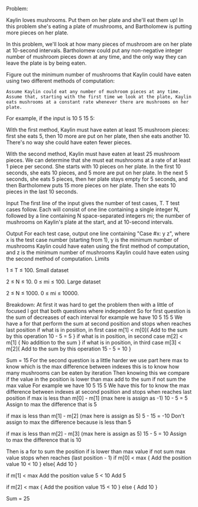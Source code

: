 Problem:

Kaylin loves mushrooms. Put them on her plate and she'll eat them up! In this problem she's eating a plate of mushrooms, and Bartholomew is putting more pieces on her plate.

In this problem, we'll look at how many pieces of mushroom are on her plate at 10-second intervals. Bartholomew could put any non-negative integer number of mushroom pieces down at any time, and the only way they can leave the plate is by being eaten.

Figure out the minimum number of mushrooms that Kaylin could have eaten using two different methods of computation:

    Assume Kaylin could eat any number of mushroom pieces at any time.
    Assume that, starting with the first time we look at the plate, Kaylin eats mushrooms at a constant rate whenever there are mushrooms on her plate.

For example, if the input is 10 5 15 5:

With the first method, Kaylin must have eaten at least 15 mushroom pieces: first she eats 5, then 10 more are put on her plate, then she eats another 10. There's no way she could have eaten fewer pieces.

With the second method, Kaylin must have eaten at least 25 mushroom pieces. We can determine that she must eat mushrooms at a rate of at least 1 piece per second. She starts with 10 pieces on her plate. In the first 10 seconds, she eats 10 pieces, and 5 more are put on her plate. In the next 5 seconds, she eats 5 pieces, then her plate stays empty for 5 seconds, and then Bartholomew puts 15 more pieces on her plate. Then she eats 10 pieces in the last 10 seconds.

Input
The first line of the input gives the number of test cases, T. T test cases follow. Each will consist of one line containing a single integer N, followed by a line containing N space-separated integers mi; the number of mushrooms on Kaylin's plate at the start, and at 10-second intervals.

Output
For each test case, output one line containing "Case #x: y z", where x is the test case number (starting from 1), y is the minimum number of mushrooms Kaylin could have eaten using the first method of computation, and z is the minimum number of mushrooms Kaylin could have eaten using the second method of computation.
Limits

1 ≤ T ≤ 100.
Small dataset

2 ≤ N ≤ 10.
0 ≤ mi ≤ 100.
Large dataset

2 ≤ N ≤ 1000.
0 ≤ mi ≤ 10000.

Breakdown:
At first it was hard to get the problem then with a little of focused I got that both questions where independent
So for first question is the sum of decreases of each interval for example we have 10 5 15 5
We have a for that perform the sum at second position and stops when reaches last position
  if what is in position, in first case m[1] < m[0]{ Add to the sum by this operation 10 - 5 = 5 }
  if what is in position, in second case m[2] < m[1] { No addition to the sum }
  if what is in position, in third case m[3] < m[2]{ Add to the sum by this operation 15 - 5 = 10 }

Sum = 15
For the second question is a little harder we use part here max to know which is the max difference between indexes this is to know how many mushrooms can be eaten by iteration
Then knowing this we compare if the value in the position is lower than max add to the sum
if not sum the max value
For example we have 10 5 15 5
We have this for to know the max difference between indexes at second position and stops when reaches last position
  if max is less than m[0] - m[1] (max here is assign as -1)
    10 - 5 = 5
    Assign to max the difference that is 5

  if max is less than m[1] - m[2] (max here is assign as 5)
    5 - 15 = -10
    Don't assign to max the difference because is less than 5

  if max is less than m[2] - m[3] (max here is assign as 5)
    15 - 5 = 10
    Assign to max the difference that is 10

Then is a for to sum the position if is lower than max value if not sum max value stops when reaches (last position - 1)
  if m[0] < max { Add the position value 10 < 10 }
  else{ Add 10 }

  if m[1] < max
    Add the position value 5 < 10
    Add 5

  if m[2] < max { Add the position value 15 < 10 }
  else { Add 10 }

Sum = 25
